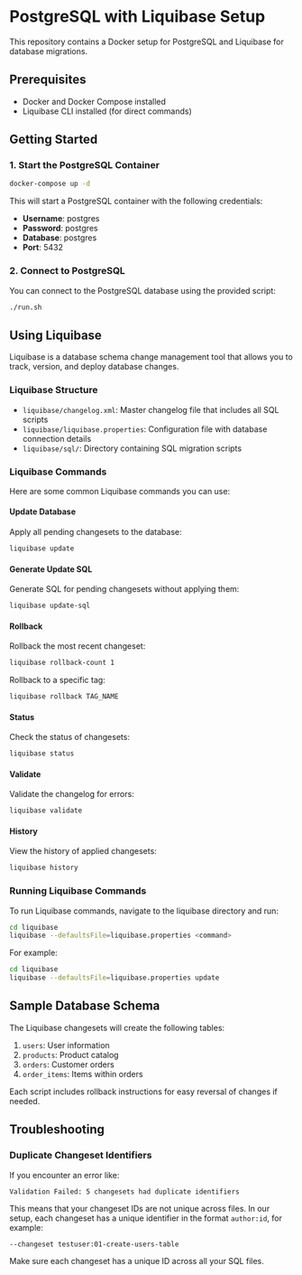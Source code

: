 # PostgreSQL with Liquibase Setup

This repository contains a Docker setup for PostgreSQL and Liquibase for database migrations.

## Prerequisites

- Docker and Docker Compose installed
- Liquibase CLI installed (for direct commands)

## Getting Started

### 1. Start the PostgreSQL Container

```bash
docker-compose up -d
```

This will start a PostgreSQL container with the following credentials:
- **Username**: postgres
- **Password**: postgres
- **Database**: postgres
- **Port**: 5432

### 2. Connect to PostgreSQL

You can connect to the PostgreSQL database using the provided script:

```bash
./run.sh
```

## Using Liquibase

Liquibase is a database schema change management tool that allows you to track, version, and deploy database changes.

### Liquibase Structure

- `liquibase/changelog.xml`: Master changelog file that includes all SQL scripts
- `liquibase/liquibase.properties`: Configuration file with database connection details
- `liquibase/sql/`: Directory containing SQL migration scripts

### Liquibase Commands

Here are some common Liquibase commands you can use:

#### Update Database

Apply all pending changesets to the database:

```bash
liquibase update
```

#### Generate Update SQL

Generate SQL for pending changesets without applying them:

```bash
liquibase update-sql
```

#### Rollback

Rollback the most recent changeset:

```bash
liquibase rollback-count 1
```

Rollback to a specific tag:

```bash
liquibase rollback TAG_NAME
```

#### Status

Check the status of changesets:

```bash
liquibase status
```

#### Validate

Validate the changelog for errors:

```bash
liquibase validate
```

#### History

View the history of applied changesets:

```bash
liquibase history
```

### Running Liquibase Commands

To run Liquibase commands, navigate to the liquibase directory and run:

```bash
cd liquibase
liquibase --defaultsFile=liquibase.properties <command>
```

For example:

```bash
cd liquibase
liquibase --defaultsFile=liquibase.properties update
```

## Sample Database Schema

The Liquibase changesets will create the following tables:

1. `users`: User information
2. `products`: Product catalog
3. `orders`: Customer orders
4. `order_items`: Items within orders

Each script includes rollback instructions for easy reversal of changes if needed.

## Troubleshooting

### Duplicate Changeset Identifiers

If you encounter an error like:
```
Validation Failed: 5 changesets had duplicate identifiers
```

This means that your changeset IDs are not unique across files. In our setup, each changeset has a unique identifier in the format `author:id`, for example:

```
--changeset testuser:01-create-users-table
```

Make sure each changeset has a unique ID across all your SQL files.
